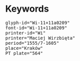 # Keywords
<pre>
glyph-id="Wi-11+11a0209"
font-id="Wi-11+11a0209"
printer-id="Wi"
printer="Maciej Wirzbięta"
period="1555/7-1605"
place="Kraków"
PT plate="564"
</pre>
